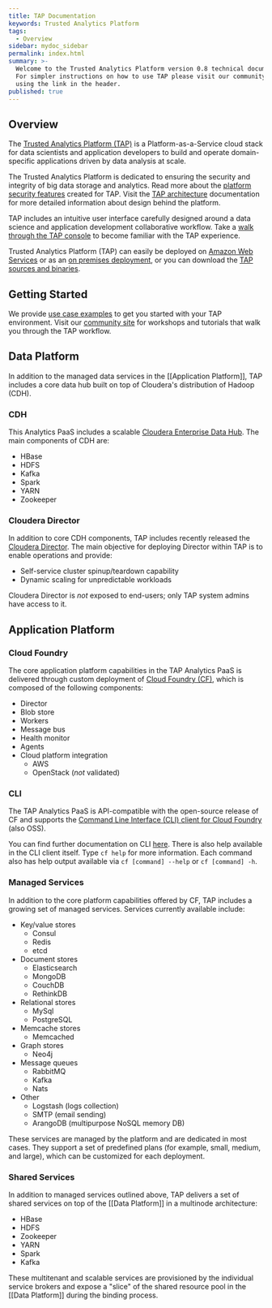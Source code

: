 ```yaml
---
title: TAP Documentation
keywords: Trusted Analytics Platform
tags:
  - Overview
sidebar: mydoc_sidebar
permalink: index.html
summary: >-
  Welcome to the Trusted Analytics Platform version 0.8 technical documentation.
  For simpler instructions on how to use TAP please visit our community site
  using the link in the header.
published: true
---
```


## Overview

The [Trusted Analytics Platform (TAP)](http://www.trustedanalytics.org) is a Platform-as-a-Service cloud stack for data scientists and application developers to build and operate domain-specific applications driven by data analysis at scale.

The Trusted Analytics Platform is dedicated to ensuring the security and integrity of big data storage and analytics. Read more about the [platform security features](mydoc_security_features) created for TAP.  Visit the [TAP architecture](mydoc_architecture) documentation for more detailed information about design behind the platform. 

TAP includes an intuitive user interface carefully designed around a data science and  application development collaborative workflow.  Take a [walk through the TAP console](mydoc_console_walkthrough) to become familiar with the TAP experience. 

Trusted Analytics Platform (TAP) can easily be deployed on [Amazon Web Services](mydoc_deployment_aws) or as an [on premises deployment](mydoc_deployment_onprem), or you can download the [TAP sources and binaries](mydoc_deployment_sourcesandbinaries). 

##  Getting Started

We provide [use case examples](mydocs_use_case_examples) to get you started with your TAP environment.  Visit our [community site](http://www.community.trustedanalytics.org) for workshops and tutorials that walk you through the TAP workflow.

## Data Platform

In addition to the managed data services in the [[Application Platform]], TAP includes a core data hub built on top of Cloudera's distribution of Hadoop (CDH). 

### CDH

This Analytics PaaS includes a scalable [Cloudera Enterprise Data Hub](https://s3.amazonaws.com/quickstart-reference/cloudera/hadoop/latest/doc/Cloudera_EDH_on_AWS.pdf). The main components of CDH are: 

* HBase
* HDFS 
* Kafka
* Spark
* YARN
* Zookeeper

### Cloudera Director

In addition to core CDH components, TAP includes recently released the [Cloudera Director](http://www.cloudera.com/content/cloudera/en/products-and-services/director.html). The main objective for deploying Director within TAP is to enable operations and provide:

* Self-service cluster spinup/teardown capability
* Dynamic scaling for unpredictable workloads

Cloudera Director is _not_ exposed to end-users; only TAP system admins have access to it.

## Application Platform

### Cloud Foundry

The core application platform capabilities in the TAP Analytics PaaS is delivered through custom deployment of [Cloud Foundry (CF)](http://docs.cloudfoundry.org/concepts/architecture/), which is composed of the following components:

* Director
* Blob store
* Workers
* Message bus
* Health monitor
* Agents
* Cloud platform integration
  - AWS
  - OpenStack (_not_ validated)

### CLI

The TAP Analytics PaaS is API-compatible with the open-source release of CF and supports the [Command Line Interface (CLI) client for Cloud Foundry](https://github.com/cloudfoundry/cli) (also OSS).

You can find further documentation on CLI [here](http://docs.cloudfoundry.org/devguide/#cf). There is also help available in the CLI client itself. Type `cf help` for more information. Each command also has help output available via `cf [command] --help` or `cf [command] -h`.
  
### Managed Services 

In addition to the core platform capabilities offered by CF, TAP includes a growing set of managed services. Services currently available include: 

* Key/value stores
  - Consul
  - Redis
  - etcd
* Document stores
  - Elasticsearch
  - MongoDB
  - CouchDB
  - RethinkDB
* Relational stores
  - MySql
  - PostgreSQL
* Memcache stores
  - Memcached
* Graph stores
  - Neo4j
* Message queues
  - RabbitMQ
  - Kafka
  - Nats
* Other 
  - Logstash (logs collection)
  - SMTP (email sending)
  - ArangoDB (multipurpose NoSQL memory DB)

These services are managed by the platform and are dedicated in most cases. They support a set of predefined plans (for example, small, medium, and large), which can be customized for each deployment.
 
### Shared Services 

In addition to managed services outlined above, TAP delivers a set of shared services on top of the [[Data Platform]] in a multinode architecture:

* HBase
* HDFS 
* Zookeeper
* YARN
* Spark
* Kafka

These multitenant and scalable services are provisioned by the individual service brokers and expose a "slice" of the shared resource pool in the [[Data Platform]] during the binding process.


